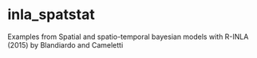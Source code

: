 # inla_spatstat
Examples from Spatial and spatio-temporal bayesian models with R-INLA (2015) by Blandiardo and Cameletti
